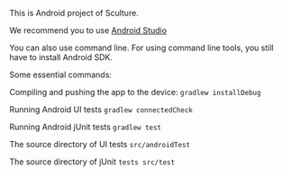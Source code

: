 This is Android project of Sculture.

We recommend you to use [Android Studio](https://developer.android.com/sdk/index.html)

You can also use command line. For using command line tools, you still have to install Android SDK.

Some essential commands:

Compiling and pushing the app to the device:
`gradlew installDebug`

Running Android UI tests
`gradlew connectedCheck`

Running Android jUnit tests
`gradlew test`


The source directory of UI tests `src/androidTest`

The source directory of jUnit `tests src/test`